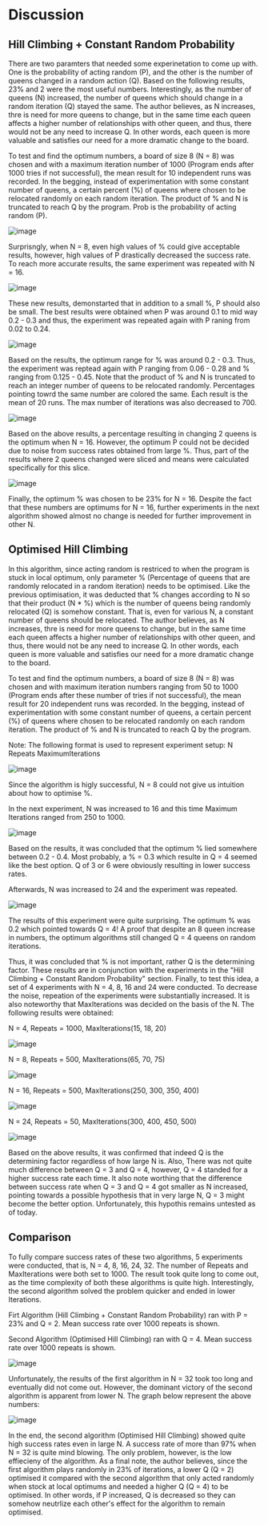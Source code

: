 # Discussion

## Hill Climbing + Constant Random Probability

There are two paramters that needed some experinetation to come up with. One is the probability of acting random (P), and the other is the number of queens changed in a random action (Q). Based on the following results, 23% and 2 were the most useful numbers. Interestingly, as the number of queens (N) increased, the number of queens which should change in a random iteration (Q) stayed the same. The author believes, as N increases, thre is need for more queens to change, but in the same time each queen affects a higher number of relationships with other queen, and thus, there would not be any need to increase Q. In other words, each queen is more valuable and satisfies our need for a more dramatic change to the board.

To test and find the optimum numbers, a board of size 8 (N = 8) was chosen and with a maximum iteration number of 1000 (Program ends after 1000 tries if not successful), the mean result for 10 independent runs was recorded. In the begging, instead of experimentation with some constant number of queens, a certain percent (%) of queens where chosen to be relocated randomly on each random iteration. The product of % and N is truncated to reach Q by the program. Prob is the probability of acting random (P).

![image](https://user-images.githubusercontent.com/90617686/159960365-d08b1f72-8bfe-40d9-9a7b-22b50fb7c3f4.png)

Surprisngly, when N = 8, even high values of % could give acceptable results, however, high values of P drastically decreased the success rate. To reach more accurate results, the same experiment was repeated with N = 16.

![image](https://user-images.githubusercontent.com/90617686/159958729-39f7f10b-dd55-4201-a787-afd80e7f4339.png)

These new results, demonstarted that in addition to a small %, P should also be small. The best results were obtained when P was around 0.1 to mid way 0.2 - 0.3 and thus, the experiment was repeated again with P raning from 0.02 to 0.24.

![image](https://user-images.githubusercontent.com/90617686/159960440-e8606308-993c-466d-ba73-b000065ec8b6.png)

Based on the results, the optimum range for % was around 0.2 - 0.3. Thus, the experiment was reptead again with P ranging from 0.06 - 0.28 and % ranging from 0.125 - 0.45. Note that the product of % and N is truncated to reach an integer number of queens to be relocated randomly. Percentages pointing towrd the same number are colored the same. Each result is the mean of 20 runs. The max number of iterations was also decreased to 700.

![image](https://user-images.githubusercontent.com/90617686/159961980-6c3eb7d7-1f74-4a6e-bcbf-2495c713f03f.png)

Based on the above results, a percentage resulting in changing 2 queens is the optimum when N = 16. However, the optimum P could not be decided due to noise from success rates obtained from large %. Thus, part of the results where 2 queens changed were sliced and means were calculated specifically for this slice.

![image](https://user-images.githubusercontent.com/90617686/159964927-784aede7-731f-40df-9e78-3624fe9fc389.png)

Finally, the optimum % was chosen to be 23% for N = 16. Despite the fact that these numbers are optimums for N = 16, further experiments in the next algorithm showed almost no change is needed for further improvement in other N.

## Optimised Hill Climbing

In this algorithm, since acting random is restriced to when the program is stuck in local optimum, only parameter % (Percentage of queens that are randomly relocated in a random iteration) needs to be optimised. Like the previous optimisation, it was deducted that % changes according to N so that their product (N * %) which is the number of queens being randomly relocated (Q) is somehow constant. That is, even for various N, a constant number of queens should be relocated. The author believes, as N increases, thre is need for more queens to change, but in the same time each queen affects a higher number of relationships with other queen, and thus, there would not be any need to increase Q. In other words, each queen is more valuable and satisfies our need for a more dramatic change to the board.

To test and find the optimum numbers, a board of size 8 (N = 8) was chosen and with maximum iteration numbers ranging from 50 to 1000 (Program ends after these number of tries if not successful), the mean result for 20 independent runs was recorded. In the begging, instead of experimentation with some constant number of queens, a certain percent (%) of queens where chosen to be relocated randomly on each random iteration. The product of % and N is truncated to reach Q by the program.

Note: The following format is used to represent experiment setup: N Repeats MaximumIterations

![image](https://user-images.githubusercontent.com/90617686/160015186-e67dcdae-9bd5-4b70-84e3-ba794783c64b.png)

Since the algorithm is higly successful, N = 8 could not give us intuition about how to optimise %.

In the next experiment, N was increased to 16 and this time Maximum Iterations ranged from 250 to 1000.

![image](https://user-images.githubusercontent.com/90617686/160015523-5749ec45-7641-4a75-9e6e-85f0c088370e.png)

Based on the results, it was concluded that the optimum % lied somewhere between 0.2 - 0.4. Most probably, a % = 0.3 which resulte in Q = 4 seemed like the best option. Q of 3 or 6 were obviously resulting in lower success rates.

Afterwards, N was increased to 24 and the experiment was repeated.

![image](https://user-images.githubusercontent.com/90617686/160015739-c75ab661-c062-46b0-a6b9-bf4013c8fce0.png)

The results of this experiment were quite surprising. The optimum % was 0.2 which pointed towards Q = 4! A proof that despite an 8 queen increase in numbers, the optimum algorithms still changed Q = 4 queens on random iterations.

Thus, it was concluded that % is not important, rather Q is the determining factor. These results are in conjunction with the experiments in the "Hill Climbing + Constant Random Probability" section. Finally, to test this idea, a set of 4 experiments with N = 4, 8, 16 and 24 were conducted. To decrease the noise, repeation of the experiments were substantially increased. It is also noteworthy that MaxIterations was decided on the basis of the N. The following results were obtained:

N = 4, Repeats = 1000, MaxIterations(15, 18, 20)

![image](https://user-images.githubusercontent.com/90617686/160016551-5c67468f-76c0-4cd3-a744-fa014844ba57.png)

N = 8, Repeats = 500, MaxIterations(65, 70, 75)

![image](https://user-images.githubusercontent.com/90617686/160016655-17345454-a9ff-4a98-a88e-5820c597992c.png)

N = 16, Repeats = 500, MaxIterations(250, 300, 350, 400)

![image](https://user-images.githubusercontent.com/90617686/160016808-27f51118-f017-4b62-9b6c-dd727682aa82.png)

N = 24, Repeats = 50, MaxIterations(300, 400, 450, 500)

![image](https://user-images.githubusercontent.com/90617686/160017084-c4314c19-7174-4af0-95b5-56b7ffb4ed48.png)

Based on the above results, it was confirmed that indeed Q is the determining factor regardless of how large N is. Also, There was not quite much difference between Q = 3 and Q = 4, however, Q = 4 standed for a higher success rate each time. It also note worthing that the difference between success rate when Q = 3 and Q = 4 got smaller as N increased, pointing towards a possible hypothesis that in very large N, Q = 3 might become the better option. Unfortunately, this hypothis remains untested as of today.

## Comparison

To fully compare success rates of these two algorithms, 5 experiments were conducted, that is, N = 4, 8, 16, 24, 32. The number of Repeats and MaxIterations were both set to 1000. The result took quite long to come out, as the time complexity of both these algorithms is quite high. Interestingly, the second algorithm solved the problem quicker and ended in lower Iterations. 

Firt Algorithm (Hill Climbing + Constant Random Probability) ran with P = 23% and Q = 2. Mean success rate over 1000 repeats is shown.

Second Algorithm (Optimised Hill Climbing) ran with Q = 4. Mean success rate over 1000 repeats is shown.

![image](https://user-images.githubusercontent.com/90617686/160018632-ed4c0f68-fec7-4950-8acc-6960288b49f2.png)

Unfortunately, the results of the first algorithm in N = 32 took too long and eventually did not come out. However, the dominant victory of the second algorithm is apparent from lower N. The graph below represent the above numbers:

![image](https://user-images.githubusercontent.com/90617686/160018804-b42d6fc6-c952-431a-92e7-824029b6a5a7.png)

In the end, the second algorithm (Optimised Hill Climbing) showed quite high success rates even in large N. A success rate of more than 97% when N = 32 is quite mind blowing. The only problem, however, is the low effiecieny of the algorithm. As a final note, the author believes, since the first algorithm plays randomly in 23% of iterations, a lower Q (Q = 2) optimised it compared with the second algorithm that only acted randomly when stock at local optimums and needed a higher Q (Q = 4) to be optimised. In other words, if P increased, Q is decreased so they can somehow neutrlize each other's effect for the algorithm to remain optimised.
